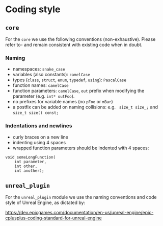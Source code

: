 # Coding style

## `core`

For the `core` we use the following conventions (non-exhaustive). Please refer to- and remain consistent with existing code when in doubt. 

### Naming
- namespaces: `snake_case`
- variables (also constants): `camelCase`
- types (`class`, `struct`, `enum`, `typedef`, `using`): `PascalCase`
- function names: `camelCase`
- function parameters: `camelCase`, `out` prefix when modifying the parameter (e.g. `int* outFoo`). 
- no prefixes for variable names (no `pFoo` or `mBar`)
- a postfix can be added on naming collisions: e.g. ` size_t size_;` and `size_t size() const;`

### Indentations and newlines
- curly braces on a new line
- indenting using 4 spaces
- wrapped function parameters should be indented with 4 spaces:
```
void someLongFunction(
    int parameter,
    int other,
    int another);
```

## `unreal_plugin`

For the `unreal_plugin` module we use the naming conventions and code style of Unreal Engine, as dictated by: 

https://dev.epicgames.com/documentation/en-us/unreal-engine/epic-cplusplus-coding-standard-for-unreal-engine